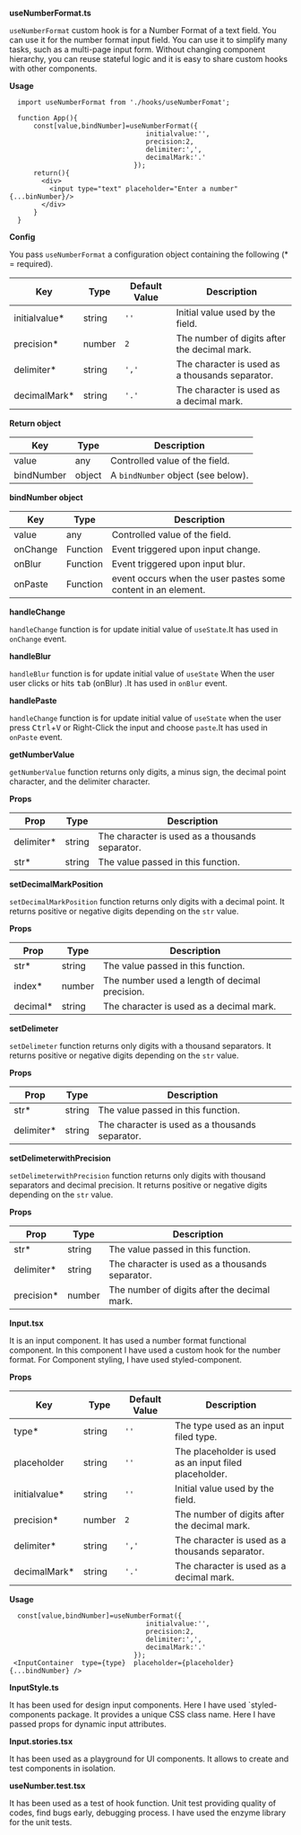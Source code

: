 **useNumberFormat.ts**

`useNumberFormat` custom hook is for a Number Format of a text field. You can use it for the number format input field. You can use it to simplify many tasks, such as a multi-page input form. Without changing component hierarchy, you can reuse stateful logic and it is easy to share custom hooks
with other components.

**Usage**

```
  import useNumberFormat from './hooks/useNumberFomat';

  function App(){
      const[value,bindNumber]=useNumberFormat({
                                  initialvalue:'',
                                  precision:2,
                                  delimiter:',',
                                  decimalMark:'.'
                               });
      return(){
        <div>
          <input type="text" placeholder="Enter a number"  {...binNumber}/>
        </div>
      }
  }

```

**Config**

You pass `useNumberFormat` a configuration object containing the following (\* = required).

| Key            | Type   | Default Value | Description                                     |
| -------------- | ------ | ------------- | ----------------------------------------------- |
| initialvalue\* | string | `''`          | Initial value used by the field.                |
| precision\*    | number | `2`           | The number of digits after the decimal mark.    |
| delimiter\*    | string | `','`         | The character is used as a thousands separator. |
| decimalMark\*  | string | `'.'`         | The character is used as a decimal mark.        |

**Return object**

| Key        | Type   | Description                        |
| ---------- | ------ | ---------------------------------- |
| value      | any    | Controlled value of the field.     |
| bindNumber | object | A `bindNumber` object (see below). |

**bindNumber object**

| Key      | Type     | Description                                                   |
| -------- | -------- | ------------------------------------------------------------- |
| value    | any      | Controlled value of the field.                                |
| onChange | Function | Event triggered upon input change.                            |
| onBlur   | Function | Event triggered upon input blur.                              |
| onPaste  | Function | event occurs when the user pastes some content in an element. |

**handleChange**

`handleChange` function is for update initial value of `useState`.It has used in `onChange` event.

**handleBlur**

`handleBlur` function is for update initial value of `useState` When the user user clicks or hits <kbd>tab</kbd> (onBlur) .It has used in `onBlur` event.

**handlePaste**

`handleChange` function is for update initial value of `useState` when the user press <kbd>Ctrl</kbd>+<kbd>V</kbd> or Right-Click the input and choose `paste`.It has used in `onPaste` event.

**getNumberValue**

`getNumberValue` function returns only digits, a minus sign, the decimal point character, and the delimiter character.

**Props**

| Prop        | Type   | Description                                     |
| ----------- | ------ | ----------------------------------------------- |
| delimiter\* | string | The character is used as a thousands separator. |
| str\*       | string | The value passed in this function.              |

**setDecimalMarkPosition**

`setDecimalMarkPosition` function returns only digits with a decimal point. It returns positive or negative digits depending on the `str` value.

**Props**

| Prop      | Type   | Description                                    |
| --------- | ------ | ---------------------------------------------- |
| str\*     | string | The value passed in this function.             |
| index\*   | number | The number used a length of decimal precision. |
| decimal\* | string | The character is used as a decimal mark.       |

**setDelimeter**

`setDelimeter` function returns only digits with a thousand separators. It returns positive or negative digits depending on the `str` value.

**Props**

| Prop        | Type   | Description                                     |
| ----------- | ------ | ----------------------------------------------- |
| str\*       | string | The value passed in this function.              |
| delimiter\* | string | The character is used as a thousands separator. |

**setDelimeterwithPrecision**

`setDelimeterwithPrecision` function returns only digits with thousand separators and decimal precision. It returns positive or negative digits depending on the `str` value.

**Props**

| Prop        | Type   | Description                                     |
| ----------- | ------ | ----------------------------------------------- |
| str\*       | string | The value passed in this function.              |
| delimiter\* | string | The character is used as a thousands separator. |
| precision\* | number | The number of digits after the decimal mark.    |

**Input.tsx**

It is an input component. It has used a number format functional component. In this component
I have used a custom hook for the number format. For Component styling, I have used styled-component.

**Props**

| Key            | Type   | Default Value | Description                                            |
| -------------- | ------ | ------------- | ------------------------------------------------------ |
| type\*         | string | `''`          | The type used as an input filed type.                  |
| placeholder    | string | `''`          | The placeholder is used as an input filed placeholder. |
| initialvalue\* | string | `''`          | Initial value used by the field.                       |
| precision\*    | number | `2`           | The number of digits after the decimal mark.           |
| delimiter\*    | string | `','`         | The character is used as a thousands separator.        |
| decimalMark\*  | string | `'.'`         | The character is used as a decimal mark.               |

**Usage**

```
  const[value,bindNumber]=useNumberFormat({
                                  initialvalue:'',
                                  precision:2,
                                  delimiter:',',
                                  decimalMark:'.'
                               });
 <InputContainer  type={type}  placeholder={placeholder}  {...bindNumber} />
```

**InputStyle.ts**

It has been used for design input components. Here I have used `styled-components package. It provides
a unique CSS class name. Here I have passed props for dynamic input attributes.

**Input.stories.tsx**

It has been used as a playground for UI components. It allows to create and test components in isolation.

**useNumber.test.tsx**

It has been used as a test of hook function. Unit test providing quality of codes, find bugs early, debugging process. I have used the enzyme library for the unit tests.
